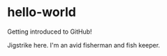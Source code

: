 # hello-world
Getting introduced to GitHub!

Jigstrike here. I'm an avid fisherman and fish keeper. 
